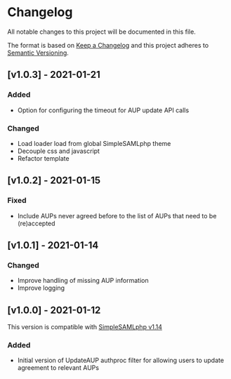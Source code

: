 # Changelog

All notable changes to this project will be documented in this file.

The format is based on [Keep a Changelog](https://keepachangelog.com/en/1.0.0/)
and this project adheres to [Semantic Versioning](https://semver.org/spec/v2.0.0.html).

## [v1.0.3] - 2021-01-21

### Added

- Option for configuring the timeout for AUP update API calls

### Changed

- Load loader load from global SimpleSAMLphp theme
- Decouple css and javascript
- Refactor template


## [v1.0.2] - 2021-01-15

### Fixed

- Include AUPs never agreed before to the list of AUPs that need to be (re)accepted

## [v1.0.1] - 2021-01-14

### Changed

- Improve handling of missing AUP information
- Improve logging

## [v1.0.0] - 2021-01-12

This version is compatible with [SimpleSAMLphp v1.14](https://simplesamlphp.org/docs/1.14/simplesamlphp-changelog)

### Added

- Initial version of UpdateAUP authproc filter for allowing users to update agreement to relevant AUPs
